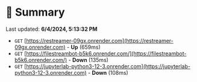 # 📖 Summary
Last updated: **6/4/2024, 5:13:32 PM**

- `GET` [https://restreamer-09gx.onrender.com](https://restreamer-09gx.onrender.com) - **Up** (659ms)
- `GET` [https://filestreambot-b5k6.onrender.com/](https://filestreambot-b5k6.onrender.com/) - **Down** (135ms)
- `GET` [https://jupyterlab-python3-12-3.onrender.com](https://jupyterlab-python3-12-3.onrender.com) - **Down** (108ms)
